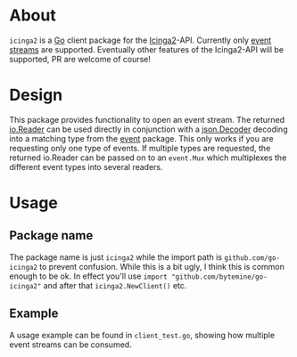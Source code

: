# About

`icinga2` is a [Go](https://golang.org) client package for the [Icinga2](https://www.icinga.org/products/icinga-2/)-API. Currently only
[event streams](http://docs.icinga.org/icinga2/snapshot/doc/module/icinga2/chapter/icinga2-api#icinga2-api-event-streams) are supported.
Eventually other features of the Icinga2-API will be supported, PR are welcome of course!

# Design

This package provides functionality to open an event stream. The returned [io.Reader](https://golang.org/pkg/io/#Reader) can be used directly in conjunction with a
[json.Decoder](https://golang.org/pkg/encoding/json/#Decoder) decoding into a matching type from the [event](./event) package. This only works if you are requesting only one type of events.
If multiple types are requested, the returned io.Reader can be passed on to an `event.Mux` which multiplexes the different event types 
into several readers.

# Usage

## Package name

The package name is just `icinga2` while the import path is `github.com/go-icinga2` to prevent confusion. While this is a bit ugly, I think this is common enough to be ok.
In effect you'll use `import "github.com/bytemine/go-icinga2"` and after that `icinga2.NewClient()` etc.

## Example

A usage example can be found in `client_test.go`, showing how multiple event streams can be consumed.
